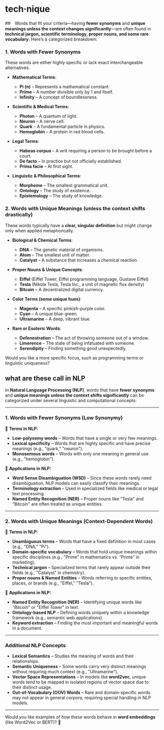 # tech·nique

##　Words that fit your criteria—having **fewer synonyms** and **unique meanings unless the context changes significantly**—are often found in **technical jargon, scientific terminology, proper nouns, and some rare vocabulary**. Here’s a categorized breakdown:

### **1. Words with Fewer Synonyms**
These words are either highly specific or lack exact interchangeable alternatives.

- **Mathematical Terms**:  
  - **Pi (π)** – Represents a mathematical constant.
  - **Prime** – A number divisible only by 1 and itself.
  - **Infinity** – A concept of boundlessness.

- **Scientific & Medical Terms**:  
  - **Photon** – A quantum of light.
  - **Neuron** – A nerve cell.
  - **Quark** – A fundamental particle in physics.
  - **Hemoglobin** – A protein in red blood cells.

- **Legal Terms**:  
  - **Habeas corpus** – A writ requiring a person to be brought before a court.
  - **De facto** – In practice but not officially established.
  - **Prima facie** – At first sight.

- **Linguistic & Philosophical Terms**:  
  - **Morpheme** – The smallest grammatical unit.
  - **Ontology** – The study of existence.
  - **Epistemology** – The study of knowledge.

### **2. Words with Unique Meanings (unless the context shifts drastically)**
These words typically have a **clear, singular definition** but might change only when applied metaphorically.

- **Biological & Chemical Terms**:  
  - **DNA** – The genetic material of organisms.
  - **Atom** – The smallest unit of matter.
  - **Catalyst** – A substance that increases a chemical reaction.

- **Proper Nouns & Unique Concepts**:  
  - **Eiffel** (Eiffel Tower, Eiffel programming language, Gustave Eiffel)
  - **Tesla** (Nikola Tesla, Tesla Inc., a unit of magnetic flux density)
  - **Bitcoin** – A decentralized digital currency.

- **Color Terms (some unique hues)**:  
  - **Magenta** – A specific pinkish-purple color.
  - **Cyan** – A unique blue-green.
  - **Ultramarine** – A deep, vibrant blue.

- **Rare or Esoteric Words**:  
  - **Defenestration** – The act of throwing someone out of a window.
  - **Limerence** – The state of being infatuated with someone.
  - **Serendipity** – Finding something good unexpectedly.

Would you like a more specific focus, such as programming terms or linguistic uniqueness?

## what are these call in NLP

In **Natural Language Processing (NLP)**, words that have **fewer synonyms** and **unique meanings unless the context shifts significantly** can be categorized under several linguistic and computational concepts:

---

### **1. Words with Fewer Synonyms (Low Synonymy)**
📌 **Terms in NLP:**
- **Low-polysemy words** – Words that have a single or very few meanings.  
- **Lexical specificity** – Words that are highly specific and have precise meanings (e.g., "quark," "neuron").  
- **Monosemous words** – Words with only one meaning in general use (e.g., "hemoglobin").  

📌 **Applications in NLP:**
- **Word Sense Disambiguation (WSD)** – Since these words rarely need disambiguation, NLP models can easily classify their meanings.  
- **Terminology extraction** – Used in specialized fields like medical or legal text processing.  
- **Named Entity Recognition (NER)** – Proper nouns like "Tesla" and "Bitcoin" are often treated as unique entities.  

---

### **2. Words with Unique Meanings (Context-Dependent Words)**
📌 **Terms in NLP:**
- **Unambiguous terms** – Words that have a fixed definition in most cases (e.g., "DNA," "Pi").  
- **Domain-specific vocabulary** – Words that hold unique meanings within specific disciplines (e.g., "Prime" in mathematics vs. "Prime" in marketing).  
- **Technical jargon** – Specialized terms that rarely appear outside their fields (e.g., "Catalyst" in chemistry).  
- **Proper nouns & Named Entities** – Words referring to specific entities, places, or brands (e.g., "Eiffel," "Tesla").  

📌 **Applications in NLP:**
- **Named Entity Recognition (NER)** – Identifying unique words like "Bitcoin" or "Eiffel Tower" in text.  
- **Ontology-based NLP** – Defining words uniquely within a knowledge framework (e.g., semantic web applications).  
- **Keyword extraction** – Finding the most important and meaningful words in a document.  

---

### **Additional NLP Concepts**
- **Lexical Semantics** – Studies the meaning of words and their relationships.  
- **Semantic Uniqueness** – Some words carry very distinct meanings without requiring much context (e.g., "Ultramarine").  
- **Vector Space Representations** – In models like **word2vec**, unique words tend to be mapped in isolated regions of vector space due to their distinct usage.  
- **Out-of-Vocabulary (OOV) Words** – Rare and domain-specific words may not appear in general corpora, requiring special handling in NLP models.  

---

Would you like examples of how these words behave in **word embeddings** (like Word2Vec or BERT)? 🚀
